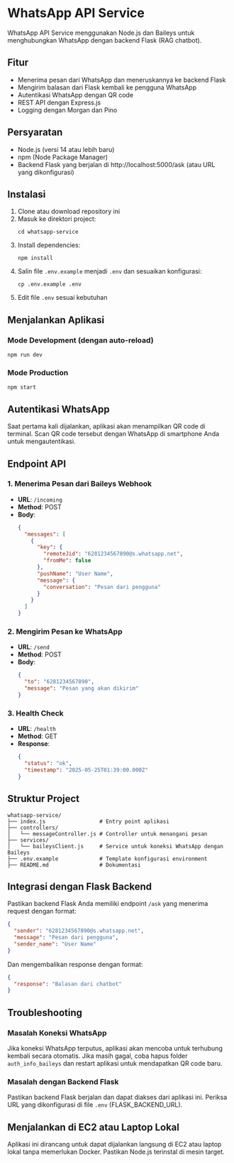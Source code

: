 # WhatsApp API Service

WhatsApp API Service menggunakan Node.js dan Baileys untuk menghubungkan WhatsApp dengan backend Flask (RAG chatbot).

## Fitur

- Menerima pesan dari WhatsApp dan meneruskannya ke backend Flask
- Mengirim balasan dari Flask kembali ke pengguna WhatsApp
- Autentikasi WhatsApp dengan QR code
- REST API dengan Express.js
- Logging dengan Morgan dan Pino

## Persyaratan

- Node.js (versi 14 atau lebih baru)
- npm (Node Package Manager)
- Backend Flask yang berjalan di http://localhost:5000/ask (atau URL yang dikonfigurasi)

## Instalasi

1. Clone atau download repository ini
2. Masuk ke direktori project:
   ```
   cd whatsapp-service
   ```
3. Install dependencies:
   ```
   npm install
   ```
4. Salin file `.env.example` menjadi `.env` dan sesuaikan konfigurasi:
   ```
   cp .env.example .env
   ```
5. Edit file `.env` sesuai kebutuhan

## Menjalankan Aplikasi

### Mode Development (dengan auto-reload)

```
npm run dev
```

### Mode Production

```
npm start
```

## Autentikasi WhatsApp

Saat pertama kali dijalankan, aplikasi akan menampilkan QR code di terminal. Scan QR code tersebut dengan WhatsApp di smartphone Anda untuk mengautentikasi.

## Endpoint API

### 1. Menerima Pesan dari Baileys Webhook

- **URL**: `/incoming`
- **Method**: POST
- **Body**:
  ```json
  {
    "messages": [
      {
        "key": {
          "remoteJid": "6281234567890@s.whatsapp.net",
          "fromMe": false
        },
        "pushName": "User Name",
        "message": {
          "conversation": "Pesan dari pengguna"
        }
      }
    ]
  }
  ```

### 2. Mengirim Pesan ke WhatsApp

- **URL**: `/send`
- **Method**: POST
- **Body**:
  ```json
  {
    "to": "6281234567890",
    "message": "Pesan yang akan dikirim"
  }
  ```

### 3. Health Check

- **URL**: `/health`
- **Method**: GET
- **Response**:
  ```json
  {
    "status": "ok",
    "timestamp": "2025-05-25T01:39:00.000Z"
  }
  ```

## Struktur Project

```
whatsapp-service/
├── index.js                 # Entry point aplikasi
├── controllers/
│   └── messageController.js # Controller untuk menangani pesan
├── services/
│   └── baileysClient.js     # Service untuk koneksi WhatsApp dengan Baileys
├── .env.example             # Template konfigurasi environment
├── README.md                # Dokumentasi
```

## Integrasi dengan Flask Backend

Pastikan backend Flask Anda memiliki endpoint `/ask` yang menerima request dengan format:

```json
{
  "sender": "6281234567890@s.whatsapp.net",
  "message": "Pesan dari pengguna",
  "sender_name": "User Name"
}
```

Dan mengembalikan response dengan format:

```json
{
  "response": "Balasan dari chatbot"
}
```

## Troubleshooting

### Masalah Koneksi WhatsApp

Jika koneksi WhatsApp terputus, aplikasi akan mencoba untuk terhubung kembali secara otomatis. Jika masih gagal, coba hapus folder `auth_info_baileys` dan restart aplikasi untuk mendapatkan QR code baru.

### Masalah dengan Backend Flask

Pastikan backend Flask berjalan dan dapat diakses dari aplikasi ini. Periksa URL yang dikonfigurasi di file `.env` (FLASK_BACKEND_URL).

## Menjalankan di EC2 atau Laptop Lokal

Aplikasi ini dirancang untuk dapat dijalankan langsung di EC2 atau laptop lokal tanpa memerlukan Docker. Pastikan Node.js terinstal di mesin target.
